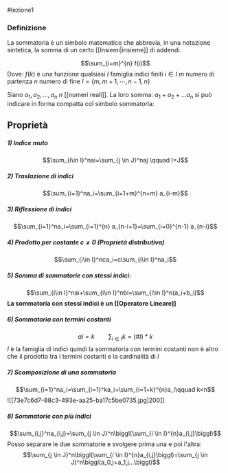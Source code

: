 #lezione1
### Definizione
La sommatoria è un simbolo matematico che abbrevia, in una notazione sintetica, la somma di un certo [[Insiemi|insieme]] di addendi.

$$\sum_{i=m}^{n} f(i)$$
Dove:
$f(k)$ è una funzione qualsiasi
$I$ famiglia indici finiti
$i \in I$ 
$m$ numero di partenza
$n$ numero di fine
$I=\{m, m+1, \cdots, n-1, n\}$

Siano $a_1, a_2, . . . ,a_n$ $n$ [[numeri reali]]. La loro somma: $a_1+a_2+...a_n$ si può indicare in forma compatta col simbolo sommatoria:
## Proprietà
##### 1) Indice muto
$$\sum_{i\in I}^nai=\sum_{j  \in J}^naj \qquad I=J$$
##### 2) Traslazione di indici
$$\sum_{i=1}^na_i=\sum_{i=1+m}^{n+m} a_{i-m}$$
##### 3) Riflessione di indici
$$\sum_{i=1}^na_i=\sum_{i=1}^{n} a_{n-i+1}=\sum_{i=0}^{n-1} a_{n-i}$$
##### 4) Prodotto per costante $c\not=0$ (Proprietà distributiva)
$$\sum_{i\in I}^nca_i=c\sum_{i\in I}^na_i$$
##### 5) Somma di sommatorie con stessi indici:
$$\sum_{i\in I}^nai+\sum_{i\in I}^nbi=\sum_{i\in I}^n(a_i+b_i)$$
**La sommatoria con stessi indici è un [[Operatore Lineare]]**
##### 6) Sommatoria con termini costanti 
$$ai=k \qquad \sum_{i\in I}k=(\#I)*k$$
$I$ è la famiglia di indici quindi la sommatoria con termini costanti non è altro che il prodotto tra i termini costanti e la cardinalità di $I$
##### 7) Scomposizione di una sommatoria
$$\sum_{i=1}^na_i=\sum_{i=1}^ka_i+\sum_{i=1+k}^{n}a_i\qquad k<n$$![[73e7c6d7-88c3-493e-aa25-ba17c5be0735.jpg|200]]
##### 8) Sommatorie con più indici
$$\sum_{i,j}^na_{i,j}=\sum_{j \in J}^n\biggl(\sum_{i \in I}^{n}a_{i,j}\biggl)$$
Posso separare le due sommatorie e svolgere prima una e poi l'altra:
$$\sum_{j \in J}^n\biggl(\sum_{i \in I}^{n}a_{i,j}\biggl)=\sum_{j \in J}^n\biggl(a_0,j+a_1,j...\biggl)$$   



